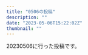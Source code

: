 ```yaml
---
title: "0506の投稿"
description: ""
date: "2023-05-06T15:22:02Z"
thumbnail: ""
---
```

20230506に行った投稿です。
<!--more-->
